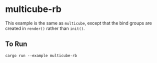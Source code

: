 # multicube-rb

This example is the same as `multicube`, except that the bind groups are created in `render()`
rather than `init()`.

## To Run

```
cargo run --example multicube-rb
```
